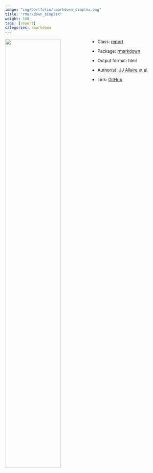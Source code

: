 ```yaml
---
image: "img/portfolio/rmarkdown_simplex.png"
title: "rmarkdown_simplex"
weight: 100
tags: [report]
categories: rmarkdown
---
```




<!--more-->

<a href="../../img/portfolio/rmarkdown_simplex.png"><img class = "jf-image-shadow" src="../../img/portfolio/rmarkdown_simplex.png" style="display: block; margin: auto;" width="60%"  align="left"></a>

- Class: [report](../../tags/report)
- Package: [rmarkdown](rmarkdown)
- Output format: html

- Author(s): [JJ Allaire](https://github.com/jjallaire) et al.
- Link: [GitHub](https://github.com/rstudio/rmarkdown)


